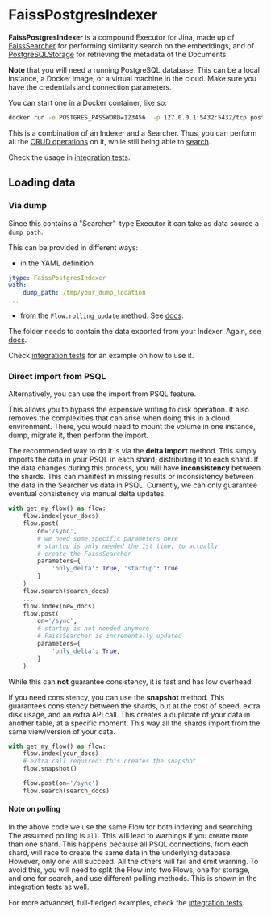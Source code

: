 # FaissPostgresIndexer

**FaissPostgresIndexer** is a compound Executor for Jina, made up of [FaissSearcher](https://hub.jina.ai/executor/gilkzt3f) for performing similarity search on the embeddings, and of [PostgreSQLStorage](https://hub.jina.ai/executor/d45rawx6) for retrieving the metadata of the Documents.

**Note** that you will need a running PostgreSQL database.
This can be a local instance, a Docker image, or a virtual machine in the cloud.
Make sure you have the credentials and connection parameters.

You can start one in a Docker container, like so: 

```bash
docker run -e POSTGRES_PASSWORD=123456  -p 127.0.0.1:5432:5432/tcp postgres:13.2 
```

This is a combination of an Indexer and a Searcher.
Thus, you can perform all the [CRUD operations](https://docs.jina.ai/advanced/experimental/indexers/#crud-operations-and-the-executor-endpoints) on it, while still being able to [search](https://docs.jina.ai/advanced/experimental/indexers/#crud-operations-and-the-executor-endpoints).

Check the usage in [integration tests](../../../../../tests/integration/psql_import/test_import_psql.py).

## Loading data

### Via dump

Since this contains a "Searcher"-type Executor it can take as data source a `dump_path`.

This can be provided in different ways:

- in the YAML definition

```yaml
jtype: FaissPostgresIndexer
with:
    dump_path: /tmp/your_dump_location
...
```

- from the `Flow.rolling_update` method. See [docs](https://docs.jina.ai/advanced/experimental/indexers/).

The folder needs to contain the data exported from your Indexer.
Again, see [docs](https://docs.jina.ai/advanced/experimental/indexers/).

Check [integration tests](https://github.com/jina-ai/executors/tree/main/tests/integration/psql_dump_reload) for an example on how to use it.

### Direct import from PSQL

Alternatively, you can use the import from PSQL feature.

This allows you to bypass the expensive writing to disk operation.
It also removes the complexities that can arise when doing this in a cloud environment.
There, you would need to mount the volume in one instance, dump, migrate it, then perform the import.

The recommended way to do it is via the **delta import** method.
This simply imports the data in your PSQL in each shard, distributing it to each shard.
If the data changes during this process, you will have **inconsistency** between the shards.
This can manifest in missing results or inconsistency between the data in the Searcher vs data in PSQL.
Currently, we can only guarantee eventual consistency via manual delta updates.

```python
with get_my_flow() as flow:
    flow.index(your_docs)
    flow.post(
        on='/sync',
        # we need some specific parameters here
        # startup is only needed the 1st time, to actually
        # create the FaissSearcher
        parameters={
            'only_delta': True, 'startup': True
        }
    )
    flow.search(search_docs)
    ...
    flow.index(new_docs)
    flow.post(
        on='/sync',
        # startup is not needed anymore
        # FaissSearcher is incrementally updated
        parameters={
            'only_delta': True,
        }
    )
```

While this can **not** guarantee consistency, it is fast and has low overhead.

If you need consistency, you can use the **snapshot** method.
This guarantees consistency between the shards, but at the cost of speed, extra disk usage, and an extra API call.
This creates a duplicate of your data in another table, at a specific moment.
This way all the shards import from the same view/version of your data.

```python
with get_my_flow() as flow:
    flow.index(your_docs)
    # extra call required: this creates the snapshot
    flow.snapshot()

    flow.post(on='/sync')
    flow.search(search_docs)
```

#### Note on polling

In the above code we use the same Flow for both indexing and searching.
The assumed polling is `all`.
This will lead to warnings if you create more than one shard.
This happens because all PSQL connections, from each shard, will race to create the same data in the underlying database.
However, only one will succeed.
All the others will fail and emit warning.
To avoid this, you will need to split the Flow into two Flows, one for storage, and one for search, and use different polling methods.
This is shown in the integration tests as well.


For more advanced, full-fledged examples, check the [integration tests](https://github.com/jina-ai/executors/tree/main/tests/integration/psql_import).

<!-- version=v0.1 -->

